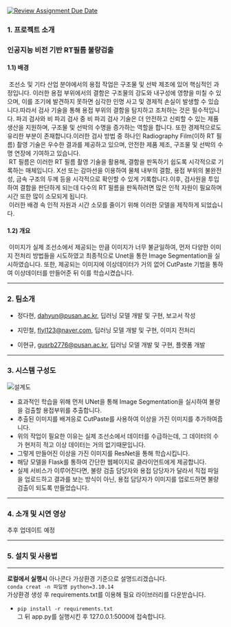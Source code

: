 [![Review Assignment Due Date](https://classroom.github.com/assets/deadline-readme-button-24ddc0f5d75046c5622901739e7c5dd533143b0c8e959d652212380cedb1ea36.svg)](https://classroom.github.com/a/fnZ3vxy8)

### 1. 프로젝트 소개
### 인공지능 비전 기반 RT필름 불량검출

#### 1.1) 배경
&nbsp;조선소 및 기타 산업 분야에서의 용접 작업은 구조물 및 선박 제조에 있어 핵심적인 과정입니다. 이러한 용접 부위에서의 결함은 구조물의 강도와 내구성에 영향을 미칠 수 있으며, 이를 조기에 발견하지 못하면 심각한 인명 사고 및 경제적 손실이 발생할 수 있습니다.따라서 검사 기술을 통해 용접 부위의 결함을 탐지하고 조처하는 것은 필수적입니다. 파괴 검사와 비 파괴 검사 중 비 파괴 검사 기술은 더 안전하고 신뢰할 수 있는 제품 생산을 지원하며, 구조물 및 선박의 수명을 증가하는 역할을 합니다. 또한 경제적으로도 유리한 부분이 존재합니다.이러한 검사 방법 중 하나인 Radiography Film(이하 RT 필름) 촬영 기술은 우수한 결과를 제공하고 있으며, 안전한 제품 제조, 구조물 및 선박의 수명 연장에 기여하고 있습니다.<br>
&nbsp;RT 필름은 이러한 RT 필름 촬영 기술을 활용해, 결함을 판독하기 쉽도록 시각적으로 기록하는 매체입니다. X선 또는 감마선을 이용하여 물체 내부의 결함, 용접 부위의 불완전성, 금속 구조의 두께 등을 시각적으로 확인할 수 있게 기록합니다.이후, 검사원을 투입하여 결함을 판단하게 되는데 다수의 RT 필름을 판독하려면 많은 인적 자원이 필요하며 시간 또한 많이 소모되게 됩니다.<br>
&nbsp;이러한 배경 속 인적 자원과 시간 소모를 줄이기 위해 이러한 모델을 제작하게 되었습니다.

#### 1.2) 개요
   &nbsp;이미지가 실제 조선소에서 제공되는 만큼 이미지가 너무 불균일하여, 먼저 다양한 이미지 전처리 방법들을 시도하였고 최종적으로 Unet을 통한 Image Segmentation을 실시하였습니다.
   또한, 제공되는 이미지에 이상데이터가 거의 없어 CutPaste 기법을 통하여 이상데이터를 만들어준 뒤 이를 학습시켰습니다.

---
### 2. 팀소개

* 정다현, dahyun@pusan.ac.kr, 딥러닝 모델 개발 및 구현, 보고서 작성

* 지민철, flyl123@naver.com, 딥러닝 모델 개발 및 구현, 이미지 전처리

* 이현규, gusrb2776@pusan.ac.kr, 딥러닝 모델 개발 및 구현, 플랫폼 개발

---
### 3. 시스템 구성도
![설계도](https://github.com/pnucse-capstone/capstone-2023-1-28/assets/57137757/832e8fb5-b036-49bd-98dc-fb38fca9eaef)

 * 효과적인 학습을 위해 먼저 UNet을 통해 Image Segmentation을 실시하여 불량을 검출할 용접부위를 추출합니다.
 * 추출된 이미지를 배겨응로 CutPaste를 사용하여 이상을 가진 이미지를 추가하여줍니다.
 * 위의 작업이 필요한 이유는 실제 조선소에서 데이터를 수급하는데, 그 데이터의 수가 현저히 적고 이상 데이터는 거의 없기때문입니다.
 * 그렇게 만들어진 이상을 가진 이미지를 ResNet을 통해 학습시킵니다.
 * 해당 모델을 Flask를 통하여 간단한 웹페이지로 클라이언트에게 제공합니다.
 * 실제 서비스가 이루어진다면, 불량 검출 담당자와 용접 담당자가 달라서 직접 파일을 업로드하고 결과를 보는 방식이 아닌, 용접 담당자가 이미지를 업로드하면 불량 검출이 되도록 만들었습니다.
 
---
### 4. 소개 및 시연 영상

추후 업데이트 예정

---
### 5. 설치 및 사용법

---
**로컬에서 실행시**
아나콘다 가상환경 기준으로 설명드리겠습니다.<br>
```conda creat -n 파일명 python=3.10.14```<br>
가상환경 생성 후 requirements.txt를 이용해 필요 라이브러리를 다운받습니다.<br>
- ```pip install -r requirements.txt```<br>
그 뒤 app.py를 실행시킨 후 127.0.0.1:5000에 접속합니다.
